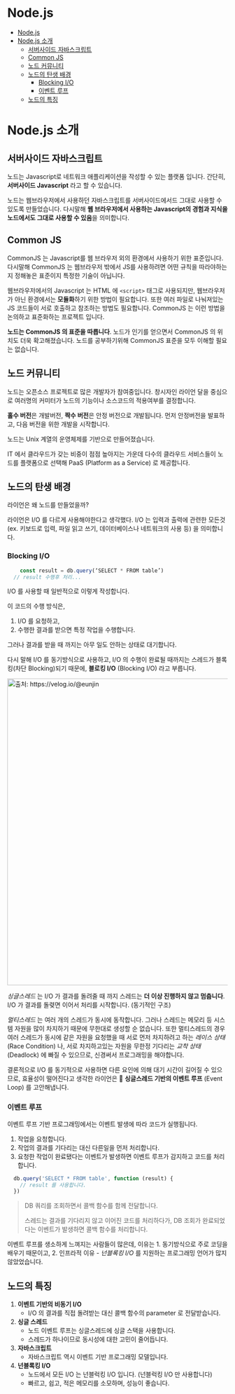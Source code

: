 # Node.js

- [Node.js](#nodejs)
- [Node.js 소개](#nodejs-소개)
  - [서버사이드 자바스크립트](#서버사이드-자바스크립트)
  - [Common JS](#common-js)
  - [노드 커뮤니티](#노드-커뮤니티)
  - [노드의 탄생 배경](#노드의-탄생-배경)
    - [Blocking I/O](#blocking-io)
    - [이벤트 루프](#이벤트-루프)
  - [노드의 특징](#노드의-특징)

# Node.js 소개

## 서버사이드 자바스크립트
노드는 Javascript로 네트워크 애플리케이션을 작성할 수 있는 플랫폼 입니다. 간단히, **서버사이드 Javascript** 라고 할 수 있습니다.

노드는 웹브라우저에서 사용하던 자바스크립트를 서버사이드에서드 그대로 사용할 수 있도록 만들었습니다. 다시말해 **웹 브라우저에서 사용하는 Javascript의 경험과 지식을 노드에서도 그대로 사용할 수 있음**을 의미합니다.


## Common JS

CommonJS 는 Javascript를 웹 브라우저 외의 환경에서 사용하기 위한 표준입니다. 다시말해 CommonJS 는 웹브라우저 밖에서 JS를 사용하려면 어떤 규칙을 따라야하는지 정해놓은 표준이지 특정한 기술이 아닙니다.

웹브라우저에서의 Javascript 는 HTML 에 `<script>` 태그로 사용되지만, 웹브라우저가 아닌 환경에서는 **모듈화**하기 위한 방법이 필요합니다. 또한 여러 파일로 나눠져있는 JS 코드들이 서로 호출하고 참조하는 방법도 필요합니다. CommonJS 는 이런 방법을 논의하고 표준화하는 프로젝트 입니다.

**노드는 CommonJS 의 표준을 따릅니다**. 노드가 인기를 얻으면서 CommonJS 의 위치도 더욱 확고해졌습니다. 노드를 공부하기위해 CommonJS 표준을 모두 이해할 필요는 없습니다.

## 노드 커뮤니티

노드는 오픈소스 프로젝트로 많은 개발자가 참여중입니다. 창시자인 라이언 달을 중심으로 여러명의 커미터가 노드의 기능이나 소스코드의 적용여부를 결정합니다.

**홀수 버전**은 개발버전, **짝수 버전**은 안정 버전으로 개발됩니다.
먼저 안정버전을 발표하고, 다음 버전을 위한 개발을 시작합니다. 

노드는 Unix 계열의 운영체제를 기반으로 만들어졌습니다.

IT 에서 클라우드가 갖는 비중이 점점 높아지는 가운데 다수의 클라우드 서비스들이 노드를 플랫폼으로 선택해 PaaS (Platform as a Service) 로 제공합니다. 

## 노드의 탄생 배경

라이언은 왜 노드를 만들었을까?

라이언은 I/O 를 다르게 사용해야한다고 생각했다. I/O 는 입력과 출력에 관련한 모든것 (ex. 키보드로 입력, 파일 읽고 쓰기, 데이터베이스나 네트워크의 사용 등) 을 의미합니다. 

### Blocking I/O

``` js
	const result = db.query(‘SELECT * FROM table’)
  // result 수행후 처리...
```

I/O 를 사용할 때 일반적으로 이렇게 작성합니다.

이 코드의 수행 방식은,

1. I/O 를 요청하고,
2. 수행한 결과를 받으면 특정 작업을 수행합니다.

그러나 결과를 받을 때 까지는 아무 일도 안하는 상태로 대기합니다.

다시 말해  I/O 를 동기방식으로 사용하고, I/O 의 수행이 완료될 때까지는 스레드가 블록킹(차단 Blocking)되기 때문에, **블로킹 I/O** (Blocking I/O) 라고 부릅니다.

<img src="https://media.vlpt.us/images/eunjin/post/c63d6950-7ae7-439a-9ee8-d6f145d6808a/Screen%20Shot%202021-01-17%20at%204.18.53%20PM.png" width=700 alt="출처: https://velog.io/@eunjin">


*싱글스레드* 는 I/O 가 결과를 돌려줄 때 까지 스레드는 **더 이상 진행하지 않고 멈춥니다**. I/O 가 결과를 돌렺면 이어서 처리를 시작합니다. (동기적인 구조)

*멀티스레드* 는 여러 개의 스레드가 동시에 동작합니다. 그러나 스레드는 메모리 등 시스템 자원을 많이 차지하기 때문에 무한대로 생성할 순 없습니다. 또한 멀티스레드의 경우 여러 스레드가 동시에 같은 자원을 요청했을 때 서로 먼저 차지하려고 하는 *레이스 상태*(Race Condition) 나, 서로 차지하고있는 자원을 무한정 기다리는 *교착 상태*(Deadlock) 에 빠질 수 있으므로, 신경써서 프로그래밍을 해야합니다.

결론적으로 I/O 를 동기적으로 사용하면 다른 요인에 의해 대기 시간이 길어질 수 있으므로, 효율성이 떨어진다고 생각한 라이언은 🌹 **싱글스레드 기반의 이벤트 루프** (Event Loop) 를 고안해냅니다.

### 이벤트 루프

이벤트 루프 기반 프로그래밍에서는 이벤트 발생에 따라 코드가 실행됩니다.

1. 작업을 요청합니다.
2. 작업의 결과를 기다리는 대신 다른일을 먼저 처리합니다.
3. 요청한 작업이 완료됐다는 이벤트가 발생하면 이벤트 루프가 감지하고 코드를 처리합니다.

``` js
  db.query('SELECT * FROM table', function (result) {
    // result 를 사용합니다.
  })
```
> DB 쿼리를 조회하면서 콜백 함수를 함께 전달합니다.
> 
> 스레드는 결과를 기다리지 않고 이어진 코드를 처리하다가, DB 조회가 완료되었다는 이벤트가 발생하면 콜백 함수를 처리합니다.

이벤트 루프를 생소하게 느껴지는 사람들이 많은데, 이유는 1. 동기방식으로 주로 코딩을 배우기 때문이고, 2. 인프라적 이유 - *넌블록킹 I/O* 를 지원하는 프로그래밍 언어가 많지 않았었습니다.

## 노드의 특징

1. **이벤트 기반의 비동기 I/O**
   * I/O 의 결과를 직접 돌려받는 대신 콜백 함수의 parameter 로 전달받습니다.
2. **싱글 스레드**
   * 노드 이벤트 루프는 싱글스레드에 싱글 스택을 사용합니다.
   * 스레드가 하나이므로 동시성에 대한 고민이 줄어듭니다.
3. **자바스크립트**
   * 자바스크립트 역시 이벤트 기반 프로그래밍 모델입니다.
4. **넌블록킹 I/O**
   * 노드에서 모든 I/O 는 넌블럭킹 I/O 입니다. (넌블럭킹 I/O 만 사용합니다)
   * 빠르고, 쉽고, 적은 메모리를 소모하며, 성능이 좋습니다.
